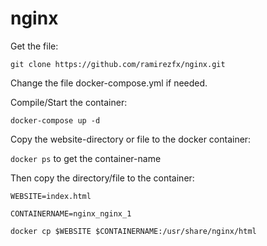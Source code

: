 # nginx

Get the file:

`git clone https://github.com/ramirezfx/nginx.git`

Change the file docker-compose.yml if needed.

Compile/Start the container:

`docker-compose up -d`

Copy the website-directory or file to the docker container:

`docker ps` to get the container-name

Then copy the directory/file to the container:

`WEBSITE=index.html`

`CONTAINERNAME=nginx_nginx_1`

`docker cp $WEBSITE $CONTAINERNAME:/usr/share/nginx/html`
